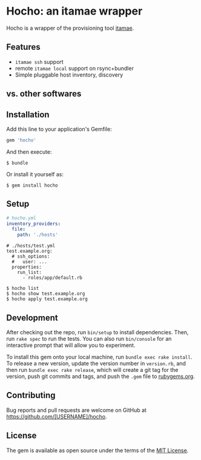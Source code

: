 # Hocho: an itamae wrapper

Hocho is a wrapper of the provisioning tool [itamae](https://github.com/itamae-kitchen/itamae).

## Features

- `itamae ssh` support
- remote `itamae local` support on rsync+bundler
- Simple pluggable host inventory, discovery

## vs. other softwares

## Installation

Add this line to your application's Gemfile:

```ruby
gem 'hocho'
```

And then execute:

    $ bundle

Or install it yourself as:

    $ gem install hocho

## Setup

``` yaml
# hocho.yml
inventory_providers:
  file:
    path: './hosts'
```

```
# ./hosts/test.yml
test.example.org:
  # ssh_options:
  #   user: ...
  properties:
    run_list:
      - roles/app/default.rb
```

```
$ hocho list
$ hocho show test.example.org
$ hocho apply test.example.org
```

## Development

After checking out the repo, run `bin/setup` to install dependencies. Then, run `rake spec` to run the tests. You can also run `bin/console` for an interactive prompt that will allow you to experiment.

To install this gem onto your local machine, run `bundle exec rake install`. To release a new version, update the version number in `version.rb`, and then run `bundle exec rake release`, which will create a git tag for the version, push git commits and tags, and push the `.gem` file to [rubygems.org](https://rubygems.org).

## Contributing

Bug reports and pull requests are welcome on GitHub at https://github.com/[USERNAME]/hocho.


## License

The gem is available as open source under the terms of the [MIT License](http://opensource.org/licenses/MIT).

